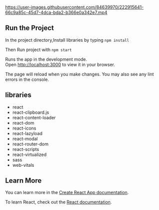 https://user-images.githubusercontent.com/84639970/222915641-66c9a85c-45d7-4dca-bda2-b366e0a342e7.mp4

## Run the Project

In the project directory,Install libraries by typing `npm install`

Then Run project with `npm start`

Runs the app in the development mode.\
Open [http://localhost:3000](http://localhost:3000) to view it in your browser.

The page will reload when you make changes.
You may also see any lint errors in the console.

## libraries
  - react
  - react-clipboard.js
  - react-content-loader
  - react-dom
  - react-icons
  - react-lazyload
  - react-modal
  - react-router-dom
  - react-scripts
  - react-virtualized
  - sass
  - web-vitals


## Learn More

You can learn more in the [Create React App documentation](https://facebook.github.io/create-react-app/docs/getting-started).

To learn React, check out the [React documentation](https://reactjs.org/).
